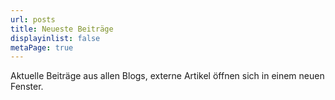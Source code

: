 ```yaml
---
url: posts
title: Neueste Beiträge
displayinlist: false
metaPage: true
---
```

Aktuelle Beiträge aus allen Blogs, externe Artikel öffnen sich in einem neuen Fenster.
